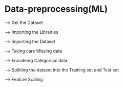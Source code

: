 # Data-preprocessing(ML)

--> Get the Dataset

--> Importing the Librairies

--> Importing the Dataset

--> Taking care Missing data

--> Encodeing Categorical data

--> Splitting the dataset into the Training set and Test set

--> Feature Scaling



